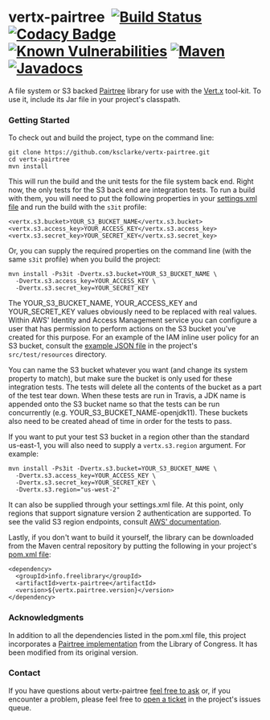 # vertx-pairtree &nbsp;[![Build Status](https://api.travis-ci.org/ksclarke/vertx-pairtree.svg?branch=master)](https://travis-ci.org/ksclarke/vertx-pairtree) [![Codacy Badge](https://api.codacy.com/project/badge/Coverage/ebf45038ace1469e842989f8d860ed1c)](https://www.codacy.com/app/ksclarke/vertx-pairtree?utm_source=github.com&utm_medium=referral&utm_content=ksclarke/vertx-pairtree&utm_campaign=Badge_Coverage) [![Known Vulnerabilities](https://img.shields.io/snyk/vulnerabilities/github/ksclarke/vertx-pairtree.svg?cacheSeconds=86400)](https://snyk.io/test/github/ksclarke/vertx-pairtree?targetFile=pom.xml) [![Maven](https://img.shields.io/maven-metadata/v/http/central.maven.org/maven2/info/freelibrary/vertx-pairtree/maven-metadata.xml.svg?colorB=brightgreen)](http://mvnrepository.com/artifact/info.freelibrary/vertx-pairtree) [![Javadocs](http://javadoc.io/badge/info.freelibrary/vertx-pairtree.svg)](http://projects.freelibrary.info/vertx-pairtree/javadocs.html)

A file system or S3 backed [Pairtree](https://wiki.ucop.edu/display/Curation/PairTree) library for use with the [Vert.x](http://vertx.io/) tool-kit. To use it, include its Jar file in your project's classpath.

### Getting Started

To check out and build the project, type on the command line:

    git clone https://github.com/ksclarke/vertx-pairtree.git
    cd vertx-pairtree
    mvn install

This will run the build and the unit tests for the file system back end. Right now, the only tests for the S3 back end are integration tests. To run a build with them, you will need to put the following properties in your [settings.xml file](https://maven.apache.org/settings.html) and run the build with the `s3it` profile:

    <vertx.s3.bucket>YOUR_S3_BUCKET_NAME</vertx.s3.bucket>
    <vertx.s3.access_key>YOUR_ACCESS_KEY</vertx.s3.access_key>
    <vertx.s3.secret_key>YOUR_SECRET_KEY</vertx.s3.secret_key>

Or, you can supply the required properties on the command line (with the same `s3it` profile) when you build the project:

    mvn install -Ps3it -Dvertx.s3.bucket=YOUR_S3_BUCKET_NAME \
      -Dvertx.s3.access_key=YOUR_ACCESS_KEY \
      -Dvertx.s3.secret_key=YOUR_SECRET_KEY

The YOUR_S3_BUCKET_NAME, YOUR_ACCESS_KEY and YOUR_SECRET_KEY values obviously need to be replaced with real values. Within AWS' Identity and Access Management service you can configure a user that has permission to perform actions on the S3 bucket you've created for this purpose. For an example of the IAM inline user policy for an S3 bucket, consult the [example JSON file](https://github.com/ksclarke/freelib-utils/blob/master/src/test/resources/sample-iam-policy.json) in the project's `src/test/resources` directory.

You can name the S3 bucket whatever you want (and change its system property to match), but make sure the bucket is only used for these integration tests. The tests will delete all the contents of the bucket as a part of the test tear down. When these tests are run in Travis, a JDK name is appended onto the S3 bucket name so that the tests can be run concurrently (e.g. YOUR_S3_BUCKET_NAME-openjdk11). These buckets also need to be created ahead of time in order for the tests to pass.

If you want to put your test S3 bucket in a region other than the standard us-east-1, you will also need to supply a `vertx.s3.region` argument. For example:

    mvn install -Ps3it -Dvertx.s3.bucket=YOUR_S3_BUCKET_NAME \
      -Dvertx.s3.access_key=YOUR_ACCESS_KEY \
      -Dvertx.s3.secret_key=YOUR_SECRET_KEY \
      -Dvertx.s3.region="us-west-2"

It can also be supplied through your settings.xml file. At this point, only regions that support signature version 2 authentication are supported. To see the valid S3 region endpoints, consult [AWS' documentation](http://docs.aws.amazon.com/general/latest/gr/rande.html#s3_region).

Lastly, if you don't want to build it yourself, the library can be downloaded from the Maven central repository by putting the following in your project's [pom.xml file](https://maven.apache.org/guides/introduction/introduction-to-dependency-mechanism.html):

    <dependency>
      <groupId>info.freelibrary</groupId>
      <artifactId>vertx-pairtree</artifactId>
      <version>${vertx.pairtree.version}</version>
    </dependency>

### Acknowledgments

In addition to all the dependencies listed in the pom.xml file, this project incorporates a [Pairtree  implementation](https://github.com/LibraryOfCongress/pairtree) from the Library of Congress. It has been modified from its original version.

### Contact

If you have questions about vertx-pairtree <a href="mailto:ksclarke@ksclarke.io">feel free to ask</a> or, if you encounter a problem, please feel free to [open a ticket](https://github.com/ksclarke/vertx-pairtree/issues "GitHub Issue Queue") in the project's issues queue.
